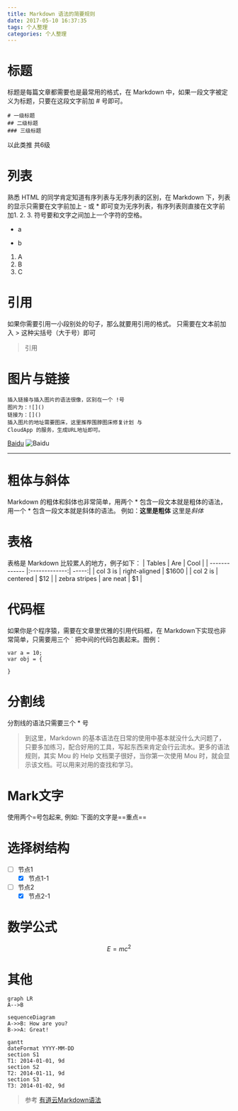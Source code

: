 ```yaml
---
title: Markdown 语法的简要规则
date: 2017-05-10 16:37:35
tags: 个人整理
categories: 个人整理
---
```


# 标题 
标题是每篇文章都需要也是最常用的格式，在 Markdown 中，如果一段文字被定义为标题，只要在这段文字前加 # 号即可。
```
# 一级标题
## 二级标题
### 三级标题
```
以此类推 共6级

# 列表
熟悉 HTML 的同学肯定知道有序列表与无序列表的区别，在 Markdown 下，列表的显示只需要在文字前加上 - 或 * 即可变为无序列表，有序列表则直接在文字前加1. 2. 3. 符号要和文字之间加上一个字符的空格。
* a
- b
1. A
2. B
3. C


# 引用
如果你需要引用一小段别处的句子，那么就要用引用的格式。
只需要在文本前加入 > 这种尖括号（大于号）即可
> 引用

# 图片与链接
```
插入链接与插入图片的语法很像，区别在一个 !号
图片为：![]()
链接为：[]()
插入图片的地址需要图床，这里推荐围脖图床修复计划 与
CloudApp 的服务，生成URL地址即可。
```
[Baidu](http://www.baidu.com)
![Baidu](https://www.baidu.com/img/bd_logo1.png)
***
# 粗体与斜体
Markdown 的粗体和斜体也非常简单，用两个 * 包含一段文本就是粗体的语法，用一个 * 包含一段文本就是斜体的语法。
例如：**这里是粗体** 这里是*斜体*

# 表格
表格是 Markdown 比较累人的地方，例子如下：
| Tables        | Are           | Cool  |
| ------------- |:-------------:| -----:|
| col 3 is      | right-aligned | $1600 |
| col 2 is      | centered      |   $12 |
| zebra stripes | are neat      |    $1 |

# 代码框
如果你是个程序猿，需要在文章里优雅的引用代码框，在 Markdown下实现也非常简单，只需要用三个 ` 把中间的代码包裹起来。图例：

```
var a = 10;
var obj = {

}
```

# 分割线

分割线的语法只需要三个 * 号

> 到这里，Markdown 的基本语法在日常的使用中基本就没什么大问题了，只要多加练习，配合好用的工具，写起东西来肯定会行云流水。更多的语法规则，其实 Mou 的 Help 文档栗子很好，当你第一次使用 Mou 时，就会显示该文档。可以用来对用的查找和学习。

# Mark文字
使用两个=号包起来, 例如: 下面的文字是==重点==

# 选择树结构
- [ ] 节点1
    - [x] 节点1-1
- [ ] 节点2
    - [x] 节点2-1

# 数学公式

```math
E = mc^2
```

# 其他

```
graph LR
A-->B
```


```
sequenceDiagram
A->>B: How are you?
B->>A: Great!
```


```
gantt
dateFormat YYYY-MM-DD
section S1
T1: 2014-01-01, 9d
section S2
T2: 2014-01-11, 9d
section S3
T3: 2014-01-02, 9d
```

> 参考 [有道云Markdown语法](http://note.youdao.com/iyoudao/?p=2411)